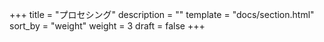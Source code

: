 +++
title = "プロセシング"
description = ""
template = "docs/section.html"
sort_by = "weight"
weight = 3
draft = false
+++
